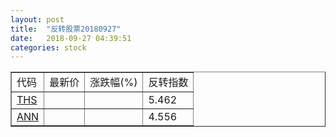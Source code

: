 ```yaml
---
layout: post
title:  "反转股票20180927"
date:   2018-09-27 04:39:51
categories: stock
---
```


<script type="text/javascript">
var stockList = []
stockList.push('gb_ths');
stockList.push('gb_ann');
</script>

<table border="1">
 <tr>
 <td>代码</td>
  <td>最新价</td>
  <td>涨跌幅(%)</td>
 <td>反转指数</td>
</tr>
  <tr id="ths"><td><a href="http://stock.finance.sina.com.cn/usstock/quotes/THS.html" target="_blank">THS</a></td><td></td><td></td><td>5.462</td></tr>
  <tr id="ann"><td><a href="http://stock.finance.sina.com.cn/usstock/quotes/ANN.html" target="_blank">ANN</a></td><td></td><td></td><td>4.556</td></tr>
</table>
